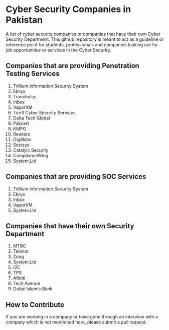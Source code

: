# Cyber Security Companies in Pakistan
A list of cyber security companies or companies that have their own Cyber Security Department. 
This github repository is meant to act as a guideline or reference point for students, professionals and companies looking out for job opportunities or services in the Cyber Security.
<h2>Companies that are providing Penetration Testing Services</h2>
<ol>
<li>Trillium Information Security System <br /></li>

<li>Ebryx <br /></li>

<li>Tranchulus <br /></li>

<li>Inbox <br /></li>

<li>VaporVM <br /></li>

<li>Tier3 Cyber Security Services <br /></li>

<li>Delta Tech Global <br /></li>

<li>Pakcert <br /></li>

<li>KMPG <br /></li>

<li>Rewterz <br /></li>

<li>Dig8labs <br /></li>

<li>Secisys <br /></li>

<li>Catalyic Security <br /></li>

<li>ComplianceWing <br /></li>

<li>System.Ltd <br /></li>

</ol>

<h2>Companies that are providing SOC Services</h2>
<ol>
<li>Trillium Information Security System</li>

<li>Ebryx</li>

<li>Inbox</li>

<li>VaporVM</li>

<li>System.Ltd <br /></li>

</ol>

<h2>Companies that have their own Security Department</h2>

<ol>
<li>MTBC</li>

<li>Telenor</li>

<li>Zong</li>

<li>System.Ltd</li>

<li>I2C</li>

<li>TPS</li>

<li>Afiniti</li>

<li>Tech Avenue</li>

<li>Dubai Islamic Bank</li>

</ol>

<h2>How to Contribute</h2>
If you are working in a company or have gone through an interview with a company which is not mentioned here, please submit a pull request.
